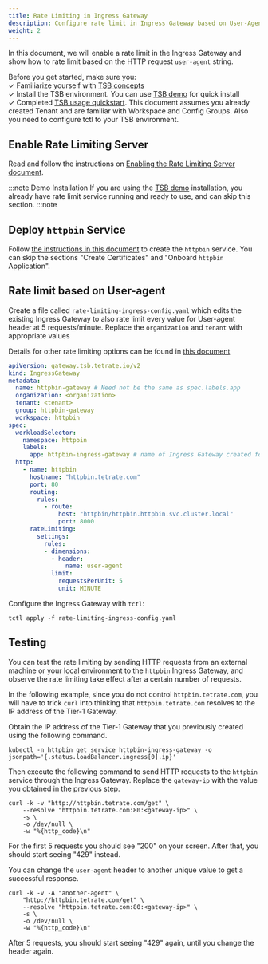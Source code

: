 ```yaml
---
title: Rate Limiting in Ingress Gateway
description: Configure rate limit in Ingress Gateway based on User-Agent.
weight: 2
---
```


In this document, we will enable a rate limit in the Ingress Gateway and show how to rate limit based on the HTTP request `user-agent` string.

Before you get started, make sure you: <br />
✓ Familiarize yourself with [TSB concepts](../../concepts/toc) <br />
✓ Install the TSB environment. You can use [TSB demo](../../setup/self_managed/demo-installation) for quick install<br />
✓ Completed [TSB usage quickstart](../../quickstart). This document assumes you already created Tenant and are familiar with Workspace and Config Groups. Also you need to configure tctl to your TSB environment.<br/>

## Enable Rate Limiting Server

Read and follow the instructions on [Enabling the Rate Limiting Server document](./internal_rate_limiting).

:::note Demo Installation
If you are using the [TSB demo](../../setup/self_managed/demo-installation) installation, you already have rate limit service running and ready to use, and can skip this section.
:::note

## Deploy `httpbin` Service

Follow [the instructions in this document](../../reference/samples/httpbin) to create the `httpbin` service. You can skip the sections "Create Certificates" and "Onboard `httpbin` Application".

## Rate limit based on User-agent

Create a file called `rate-limiting-ingress-config.yaml` which edits the existing Ingress Gateway to also rate limit every value for User-agent header at 5 requests/minute. Replace the `organization` and `tenant` with appropriate values

Details for other rate limiting options can be found in [this document](../../refs/tsb/gateway/v2/ingress_gateway)

```yaml
apiVersion: gateway.tsb.tetrate.io/v2
kind: IngressGateway
metadata:
  name: httpbin-gateway # Need not be the same as spec.labels.app
  organization: <organization>
  tenant: <tenant>
  group: httpbin-gateway
  workspace: httpbin
spec:
  workloadSelector:
    namespace: httpbin
    labels:
      app: httpbin-ingress-gateway # name of Ingress Gateway created for httpbin
  http:
    - name: httpbin
      hostname: "httpbin.tetrate.com"
      port: 80
      routing:
        rules:
          - route:
              host: "httpbin/httpbin.httpbin.svc.cluster.local"
              port: 8000
      rateLimiting:
        settings:
          rules:
          - dimensions:
            - header:
                name: user-agent
            limit:
              requestsPerUnit: 5
              unit: MINUTE
```

Configure the Ingress Gateway with `tctl`:

```bash{promptUser: alice}
tctl apply -f rate-limiting-ingress-config.yaml
```

## Testing 

You can test the rate limiting by sending HTTP requests from an external machine or your local environment to the `httpbin` Ingress Gateway, and observe the rate limiting take effect after a certain number of requests.

In the following example, since you do not control `httpbin.tetrate.com`, you will have to trick `curl` into thinking that `httpbin.tetrate.com` resolves to the IP address of the Tier-1 Gateway.

Obtain the IP address of the Tier-1 Gateway that you previously created using the following command.

```bash{promptUser: "alice"}
kubectl -n httpbin get service httpbin-ingress-gateway -o jsonpath='{.status.loadBalancer.ingress[0].ip}'
```

Then execute the following command to send HTTP requests to the `httpbin` service through the Ingress Gateway. Replace the `gateway-ip` with the value you obtained in the previous step. 

```bash{promptUser: alice}{outputLines: 2-3}
curl -k -v "http://httpbin.tetrate.com/get" \
    --resolve "httpbin.tetrate.com:80:<gateway-ip>" \
    -s \
    -o /dev/null \
    -w "%{http_code}\n"
```

For the first 5 requests you should see "200" on your screen. After that,
you should start seeing "429" instead.

You can change the `user-agent` header to another unique value to get a successful response.

```bash{promptUser: alice}{outputLines: 2-3}
curl -k -v -A "another-agent" \
    "http://httpbin.tetrate.com/get" \
    --resolve "httpbin.tetrate.com:80:<gateway-ip>" \
    -s \
    -o /dev/null \
    -w "%{http_code}\n"
```

After 5 requests, you should start seeing "429" again, until you change the header again.
